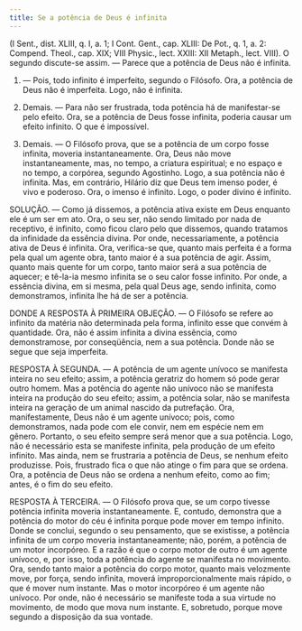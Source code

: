 ```yaml
---
title: Se a potência de Deus é infinita
---
```


(I Sent., dist. XLIII, q. I, a. 1; I Cont. Gent., cap. XLIII: De Pot., q. 1, a. 2: Compend. Theol., cap. XIX; VIII Physic., lect. XXIII: XII Metaph., lect. VIII).
  O segundo discute-se assim. — Parece que a potência de Deus não é infinita.  

1. — Pois, todo infinito é imperfeito, segundo o Filósofo. Ora, a potência de Deus não é imperfeita. Logo, não é infinita.  

2. Demais. — Para não ser frustrada, toda potência há de manifestar-se pelo efeito. Ora, se a potência de Deus fosse infinita, poderia causar um efeito infinito. O que é impossível.  

3. Demais. — O Filósofo prova, que se a potência de um corpo fosse infinita, moveria instantaneamente. Ora, Deus não move instantaneamente, mas, no tempo, a criatura espiritual; e no espaço e no tempo, a corpórea, segundo Agostinho. Logo, a sua potência não é infinita.  Mas, em contrário, Hilário diz que Deus tem imenso poder, é vivo e poderoso. Ora, o imenso é infinito. Logo, o poder divino é infinito.  

SOLUÇÃO. — Como já dissemos, a potência ativa existe em Deus enquanto ele é um ser em ato. Ora, o seu ser, não sendo limitado por nada de receptivo, é infinito, como ficou claro pelo que dissemos, quando tratamos da infinidade da essência divina. Por onde, necessariamente, a potência ativa de Deus é infinita. Ora, verifica-se que, quanto mais perfeita é a forma pela qual um agente obra, tanto maior é a sua potência de agir. Assim, quanto mais quente for um corpo, tanto maior será a sua potência de aquecer; e tê-la-ia mesmo infinita se o seu calor fosse infinito. Por onde, a essência divina, em si mesma, pela qual Deus age, sendo infinita, como demonstramos, infinita lhe há de ser a potência.  

DONDE A RESPOSTA À PRIMEIRA OBJEÇÃO. — O Filósofo se refere ao infinito da matéria não determinada pela forma, infinito esse que convém à quantidade. Ora, não é assim infinita a divina essência, como demonstramose, por conseqüência, nem a sua potência. Donde não se segue que seja imperfeita.  

RESPOSTA À SEGUNDA. — A potência de um agente unívoco se manifesta inteira no seu efeito; assim, a potência geratriz do homem só pode gerar outro homem. Mas a potência do agente não unívoco não se manifesta inteira na produção do seu efeito; assim, a potência solar, não se manifesta inteira na geração de um animal nascido da putrefação. Ora, manifestamente, Deus não é um agente unívoco; pois, como demonstramos, nada pode com ele convir, nem em espécie nem em gênero. Portanto, o seu efeito sempre será menor que a sua potência. Logo, não é necessário esta se manifeste infinita, pela produção de um efeito infinito. Mas ainda, nem se frustraria a potência de Deus, se nenhum efeito produzisse. Pois, frustrado fica o que não atinge o fim para que se ordena. Ora, a potência de Deus não se ordena a nenhum efeito, como ao fim; antes, é o fim do seu efeito.  

RESPOSTA À TERCEIRA. — O Filósofo prova que, se um corpo tivesse potência infinita moveria instantaneamente. E, contudo, demonstra que a potência do motor do céu é infinita porque pode mover em tempo infinito. Donde se conclui, segundo o seu pensamento, que se existisse, a potência infinita de um corpo moveria instantaneamente; não, porém, a potência de um motor incorpóreo. E a razão é que o corpo motor de outro é um agente unívoco, e, por isso, toda a potência do agente se manifesta no movimento. Ora, sendo tanto maior a potência do corpo motor, quanto mais velozmente move, por força, sendo infinita, moverá improporcionalmente mais rápido, o que é mover num instante. Mas o motor incorpóreo é um agente não unívoco. Por onde, não é necessário se manifeste toda a sua virtude no movimento, de modo que mova num instante. E, sobretudo, porque move segundo a disposição da sua vontade.